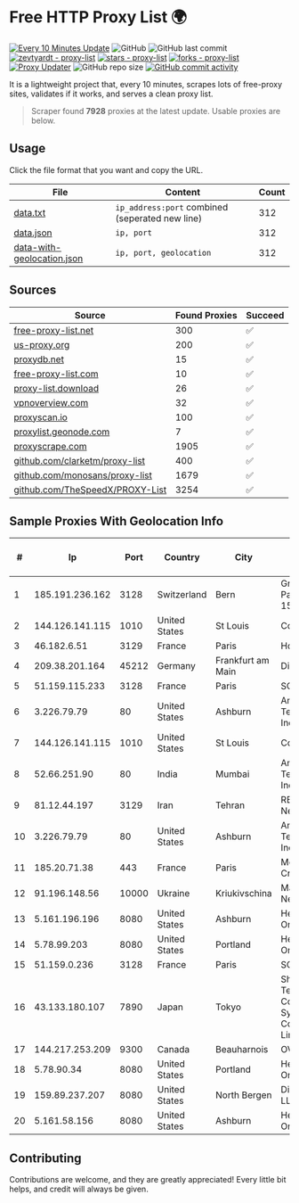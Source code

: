 
# Free HTTP Proxy List 🌍

[![Every 10 Minutes Update](https://github.com/mertguvencli/http-proxy-list/actions/workflows/main.yml/badge.svg?branch=main)](https://github.com/mertguvencli/http-proxy-list/actions/workflows/main.yml)
![GitHub](https://img.shields.io/github/license/mertguvencli/http-proxy-list)
![GitHub last commit](https://img.shields.io/github/last-commit/mertguvencli/http-proxy-list)
[![zevtyardt - proxy-list](https://img.shields.io/static/v1?label=zevtyardt&message=proxy-list&color=blue&logo=github)](https://github.com/zevtyardt/proxy-list "Go to GitHub repo")
[![stars - proxy-list](https://img.shields.io/github/stars/zevtyardt/proxy-list?style=social)](https://github.com/zevtyardt/proxy-list)
[![forks - proxy-list](https://img.shields.io/github/forks/zevtyardt/proxy-list?style=social)](https://github.com/zevtyardt/proxy-list)
[![Proxy Updater](https://github.com/zevtyardt/proxy-list/workflows/Proxy%20Updater/badge.svg)](https://github.com/zevtyardt/proxy-list/actions?query=workflow:"Proxy+Updater")
![GitHub repo size](https://img.shields.io/github/repo-size/zevtyardt/proxy-list)
[![GitHub commit activity](https://img.shields.io/github/commit-activity/m/zevtyardt/proxy-list?logo=commits)](https://github.com/zevtyardt/proxy-list/commits/main)

It is a lightweight project that, every 10 minutes, scrapes lots of free-proxy sites, validates if it works, and serves a clean proxy list.

> Scraper found **7928** proxies at the latest update. Usable proxies are below.

## Usage

Click the file format that you want and copy the URL.

|File|Content|Count|
|----|-------|-----|
|[data.txt](https://raw.githubusercontent.com/mertguvencli/http-proxy-list/main/proxy-list/data.txt)|`ip_address:port` combined (seperated new line)|312|
|[data.json](https://raw.githubusercontent.com/mertguvencli/http-proxy-list/main/proxy-list/data.json)|`ip, port`|312|
|[data-with-geolocation.json](https://raw.githubusercontent.com/mertguvencli/http-proxy-list/main/proxy-list/data-with-geolocation.json)|`ip, port, geolocation`|312|

## Sources

|Source|Found Proxies|Succeed|
|------|-------------|-------|
|[free-proxy-list.net](https://free-proxy-list.net)|300|✅|
|[us-proxy.org](https://www.us-proxy.org)|200|✅|
|[proxydb.net](http://proxydb.net)|15|✅|
|[free-proxy-list.com](https://free-proxy-list.com/?page=&port=&type%5B%5D=http&type%5B%5D=https&up_time=0&search=Search)|10|✅|
|[proxy-list.download](https://www.proxy-list.download/HTTP)|26|✅|
|[vpnoverview.com](https://vpnoverview.com/privacy/anonymous-browsing/free-proxy-servers)|32|✅|
|[proxyscan.io](https://www.proxyscan.io)|100|✅|
|[proxylist.geonode.com](https://proxylist.geonode.com/api/proxy-list?limit=300&page=1&sort_by=lastChecked&sort_type=desc&protocols=http,https)|7|✅|
|[proxyscrape.com](https://api.proxyscrape.com/v2/?request=displayproxies&protocol=http&timeout=10000&country=all&ssl=all&anonymity=all)|1905|✅|
|[github.com/clarketm/proxy-list](https://raw.githubusercontent.com/clarketm/proxy-list/master/proxy-list-raw.txt)|400|✅|
|[github.com/monosans/proxy-list](https://raw.githubusercontent.com/monosans/proxy-list/main/proxies/http.txt)|1679|✅|
|[github.com/TheSpeedX/PROXY-List](https://raw.githubusercontent.com/TheSpeedX/PROXY-List/master/http.txt)|3254|✅|


## Sample Proxies With Geolocation Info

|#|Ip|Port|Country|City|Internet Service Provider|
|-|--|----|-------|----|-------------------------|
|1|185.191.236.162|3128|Switzerland|Bern|Grupo Panaglobal 15 S.A|
|2|144.126.141.115|1010|United States|St Louis|Contabo Inc.|
|3|46.182.6.51|3129|France|Paris|Hosteur SAS|
|4|209.38.201.164|45212|Germany|Frankfurt am Main|DigitalOcean|
|5|51.159.115.233|3128|France|Paris|SCALEWAY|
|6|3.226.79.79|80|United States|Ashburn|Amazon Technologies Inc.|
|7|144.126.141.115|1010|United States|St Louis|Contabo Inc.|
|8|52.66.251.90|80|India|Mumbai|Amazon Technologies Inc.|
|9|81.12.44.197|3129|Iran|Tehran|RESPINA Networks|
|10|3.226.79.79|80|United States|Ashburn|Amazon Technologies Inc.|
|11|185.20.71.38|443|France|Paris|Mod Mission Critical LLC|
|12|91.196.148.56|10000|Ukraine|Kriukivschina|Maximum-Net LLC|
|13|5.161.196.196|8080|United States|Ashburn|Hetzner Online GmbH|
|14|5.78.99.203|8080|United States|Portland|Hetzner Online GmbH|
|15|51.159.0.236|3128|France|Paris|SCALEWAY|
|16|43.133.180.107|7890|Japan|Tokyo|Shenzhen Tencent Computer Systems Company Limited|
|17|144.217.253.209|9300|Canada|Beauharnois|OVH SAS|
|18|5.78.90.34|8080|United States|Portland|Hetzner Online GmbH|
|19|159.89.237.207|8080|United States|North Bergen|DigitalOcean, LLC|
|20|5.161.58.156|8080|United States|Ashburn|Hetzner Online GmbH|



## Contributing

Contributions are welcome, and they are greatly appreciated! Every
little bit helps, and credit will always be given.

